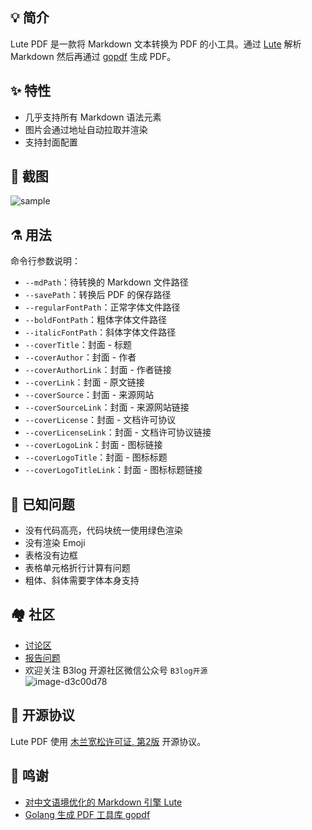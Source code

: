 ## 💡 简介

Lute PDF 是一款将 Markdown 文本转换为 PDF 的小工具。通过 [Lute](https://github.com/88250/lute) 解析 Markdown 然后再通过 [gopdf](https://github.com/signintech/gopdf) 生成 PDF。

## ✨  特性

* 几乎支持所有 Markdown 语法元素
* 图片会通过地址自动拉取并渲染
* 支持封面配置

## 📸 截图

![sample](https://user-images.githubusercontent.com/873584/75747451-eee8e600-5d57-11ea-9dd7-555d49aa68c1.png)

## ⚗ 用法

命令行参数说明：

* `--mdPath`：待转换的 Markdown 文件路径
* `--savePath`：转换后 PDF 的保存路径
* `--regularFontPath`：正常字体文件路径
* `--boldFontPath`：粗体字体文件路径
* `--italicFontPath`：斜体字体文件路径
* `--coverTitle`：封面 - 标题
* `--coverAuthor`：封面 - 作者
* `--coverAuthorLink`：封面 - 作者链接
* `--coverLink`：封面 - 原文链接
* `--coverSource`：封面 - 来源网站
* `--coverSourceLink`：封面 - 来源网站链接
* `--coverLicense`：封面 - 文档许可协议
* `--coverLicenseLink`：封面 - 文档许可协议链接
* `--coverLogoLink`：封面 - 图标链接
* `--coverLogoTitle`：封面 - 图标标题
* `--coverLogoTitleLink`：封面 - 图标标题链接

## 🐛 已知问题

* 没有代码高亮，代码块统一使用绿色渲染
* 没有渲染 Emoji
* 表格没有边框
* 表格单元格折行计算有问题
* 粗体、斜体需要字体本身支持

## 🏘️ 社区

* [讨论区](https://hacpai.com/tag/lute)
* [报告问题](https://github.com/88250/lute-pdf/issues/new)
* 欢迎关注 B3log 开源社区微信公众号 `B3log开源`  
  ![image-d3c00d78](https://user-images.githubusercontent.com/873584/71566370-0d312c00-2af2-11ea-8ea1-0d45d6f0db20.png)

## 📄 开源协议

Lute PDF 使用 [木兰宽松许可证, 第2版](http://license.coscl.org.cn/MulanPSL2) 开源协议。

## 🙏 鸣谢

* [对中文语境优化的 Markdown 引擎 Lute](https://hacpai.com/article/1567047822949)
* [Golang 生成 PDF 工具库 gopdf](https://github.com/signintech/gopdf)

